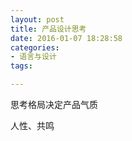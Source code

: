 ```yaml
---
layout: post
title: 产品设计思考
date: 2016-01-07 18:28:58
categories:
- 语言与设计
tags:

---
```


思考格局决定产品气质

人性、共鸣